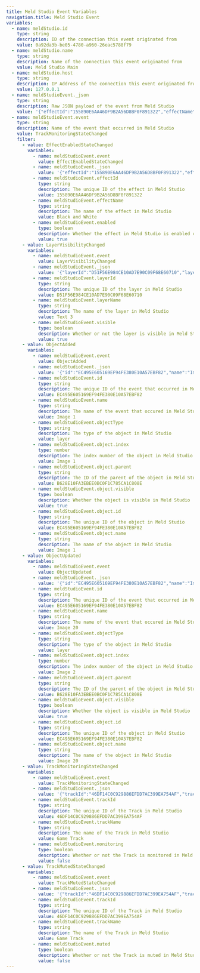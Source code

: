 ```yaml
---
title: Meld Studio Event Variables
navigation.title: Meld Studio Event
variables:
  - name: meldStudio.id
    type: string
    description: ID of the connection this event originated from
    value: 0a92da3b-be05-4780-a960-26eac5788f79
  - name: meldStudio.name
    type: string
    description: Name of the connection this event originated from
    value: Meld Studio Main
  - name: meldStudio.host
    type: string
    description: IP Address of the connection this event originated from
    value: 127.0.0.1
  - name: meldStudioEvent._json
    type: string
    description: Raw JSON payload of the event from Meld Studio
    value: '{"effectId":"155890E6AA46DF9B2A56D8BF0F891322","effectName":"Black and White","enabled":true}'
  - name: meldStudioEvent.event
    type: string
    description: Name of the event that occurred in Meld Studio
    value: TrackMonitoringStateChanged
    filter:
      - value: EffectEnabledStateChanged
        variables:
          - name: meldStudioEvent.event
            value: EffectEnabledStateChanged
          - name: meldStudioEvent._json
            value: '{"effectId":"155890E6AA46DF9B2A56D8BF0F891322","effectName":"Black and White","enabled":true}'
          - name: meldStudioEvent.effectId
            type: string
            description: The unique ID of the effect in Meld Studio
            value: 155890E6AA46DF9B2A56D8BF0F891322
          - name: meldStudioEvent.effectName
            type: string
            description: The name of the effect in Meld Studio
            value: Black and White
          - name: meldStudioEvent.enabled
            type: boolean
            description: Whether the effect in Meld Studio is enabled or not
            value: true
      - value: LayerVisibilityChanged
        variables:
          - name: meldStudioEvent.event
            value: LayerVisibilityChanged
          - name: meldStudioEvent._json
            value: '{"layerId":"D51F56E984CE10AD7E90C09F68E60710","layerName":"Text 3","visible":true}'
          - name: meldStudioEvent.layerId
            type: string
            description: The unique ID of the layer in Meld Studio
            value: D51F56E984CE10AD7E90C09F68E60710
          - name: meldStudioEvent.layerName
            type: string
            description: The name of the layer in Meld Studio
            value: Text 3
          - name: meldStudioEvent.visible
            type: boolean
            description: Whether or not the layer is visible in Meld Studio
            value: true
      - value: ObjectAdded
        variables:
          - name: meldStudioEvent.event
            value: ObjectAdded
          - name: meldStudioEvent._json
            value: '{"id":"EC495E605169EF94FE380E10A57EBF82","name":"Image 1","objectType":"layer","object":{"index":1,"parent":"B628E10FA3EBEE0BC0F1C785CA1C808E","visible":true,"id":"EC495E605169EF94FE380E10A57EBF82","name":"Image 1"}}'
          - name: meldStudioEvent.id
            type: string
            description: The unique ID of the event that occurred in Meld Studio
            value: EC495E605169EF94FE380E10A57EBF82
          - name: meldStudioEvent.name
            type: string
            description: The name of the event that occured in Meld Studio
            value: Image 1
          - name: meldStudioEvent.objectType
            type: string
            description: The type of the object in Meld Studio
            value: layer
          - name: meldStudioEvent.object.index
            type: number
            description: The index number of the object in Meld Studio
            value: Image 1
          - name: meldStudioEvent.object.parent
            type: string
            description: The ID of the parent of the object in Meld Studio
            value: B628E10FA3EBEE0BC0F1C785CA1C808E
          - name: meldStudioEvent.object.visible
            type: boolean
            description: Whether the object is visible in Meld Studio
            value: true
          - name: meldStudioEvent.object.id
            type: string
            description: The unique ID of the object in Meld Studio
            value: EC495E605169EF94FE380E10A57EBF82
          - name: meldStudioEvent.object.name
            type: string
            description: The name of the object in Meld Studio
            value: Image 1
      - value: ObjectUpdated
        variables:
          - name: meldStudioEvent.event
            value: ObjectUpdated
          - name: meldStudioEvent._json
            value: '{"id":"EC495E605169EF94FE380E10A57EBF82","name":"Image 20","objectType":"layer","object":{"index":2,"parent":"B628E10FA3EBEE0BC0F1C785CA1C808E","visible":true,"id":"EC495E605169EF94FE380E10A57EBF82","name":"Image 20"}}'
          - name: meldStudioEvent.id
            type: string
            description: The unique ID of the event that occurred in Meld Studio
            value: EC495E605169EF94FE380E10A57EBF82
          - name: meldStudioEvent.name
            type: string
            description: The name of the event that occured in Meld Studio
            value: Image 20
          - name: meldStudioEvent.objectType
            type: string
            description: The type of the object in Meld Studio
            value: layer
          - name: meldStudioEvent.object.index
            type: number
            description: The index number of the object in Meld Studio
            value: Image 2
          - name: meldStudioEvent.object.parent
            type: string
            description: The ID of the parent of the object in Meld Studio
            value: B628E10FA3EBEE0BC0F1C785CA1C808E
          - name: meldStudioEvent.object.visible
            type: boolean
            description: Whether the object is visible in Meld Studio
            value: true
          - name: meldStudioEvent.object.id
            type: string
            description: The unique ID of the object in Meld Studio
            value: EC495E605169EF94FE380E10A57EBF82
          - name: meldStudioEvent.object.name
            type: string
            description: The name of the object in Meld Studio
            value: Image 20
      - value: TrackMonitoringStateChanged
        variables:
          - name: meldStudioEvent.event
            value: TrackMonitoringStateChanged
          - name: meldStudioEvent._json
            value: '{"trackId":"46DF14C0C929886EFDD7AC399EA754AF","trackName":"Game Track","monitoring":false}'
          - name: meldStudioEvent.trackId
            type: string
            description: The unique ID of the Track in Meld Studio
            value: 46DF14C0C929886EFDD7AC399EA754AF
          - name: meldStudioEvent.trackName
            type: string
            description: The name of the Track in Meld Studio
            value: Game Track
          - name: meldStudioEvent.monitoring
            type: boolean
            description: Whether or not the Track is monitored in Meld Studio
            value: false
      - value: TrackMutedStateChanged
        variables:
          - name: meldStudioEvent.event
            value: TrackMutedStateChanged
          - name: meldStudioEvent._json
            value: '{"trackId":"46DF14C0C929886EFDD7AC399EA754AF","trackName":"Game Track","muted":false}'
          - name: meldStudioEvent.trackId
            type: string
            description: The unique ID of the Track in Meld Studio
            value: 46DF14C0C929886EFDD7AC399EA754AF
          - name: meldStudioEvent.trackName
            type: string
            description: The name of the Track in Meld Studio
            value: Game Track
          - name: meldStudioEvent.muted
            type: boolean
            description: Whether or not the Track is muted in Meld Studio
            value: false
---
```



